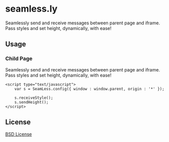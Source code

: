 seamless.ly
===========

Seamlessly send and receive messages between parent page and iframe. Pass styles and set height, dynamically, with ease!

## Usage

<!DOCTYPE html>
<html>
  <head>
    <meta charset="UTF-8">
    <title>Child Page</title>
  </head>
  <body>
    <article>
      <h3>Child Page</h3>
      <p>
        Seamlessly send and receive messages between parent page and iframe. Pass styles and set height, dynamically, with ease!
      </p>
    </article>
    <script type="text/javascript" src="../src/seamless.ly.js"></script>

    <script type="text/javascript">
        var s = SeamLess.config({ window : window.parent, origin : '*' });

        s.receiveStyle();
        s.sendHeight();        
    </script>
  </body>
</html>


## License

[BSD License](http://opensource.org/licenses/bsd-license.php)